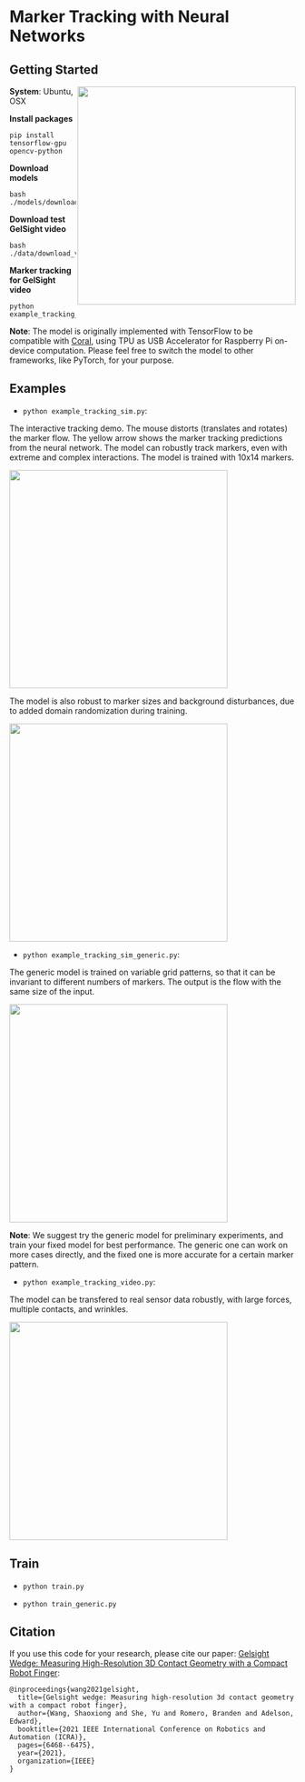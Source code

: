 # Marker Tracking with Neural Networks

## Getting Started

<img src="https://github.com/wx405557858/neural_tracking/blob/media/imgs/output_example.gif" align="right" width=384>

**System**: Ubuntu, OSX

**Install packages**

```
pip install tensorflow-gpu opencv-python
```

**Download models**

```
bash ./models/download_model.sh
```

**Download test GelSight video**

```
bash ./data/download_video.sh
```

**Marker tracking for GelSight video**

```
python example_tracking_video.py
```

**Note**: The model is originally implemented with TensorFlow to be compatible with [Coral](https://coral.ai/products/accelerator), using TPU as USB Accelerator for Raspberry Pi on-device computation. Please feel free to switch the model to other frameworks, like PyTorch, for your purpose.



## Examples
 
* `python example_tracking_sim.py`:

The interactive tracking demo. The mouse distorts (translates and rotates) the marker flow. The yellow arrow shows the marker tracking predictions from the neural network. The model can robustly track markers, even with extreme and complex interactions. The model is trained with 10x14 markers.

<img src="https://github.com/wx405557858/neural_tracking/blob/media/imgs/output_sim_example.gif" width=384>

The model is also robust to marker sizes and background disturbances, due to added domain randomization during training.

<img src="https://github.com/wx405557858/neural_tracking/blob/media/imgs/output_sim_example_disturb.gif" width=384>

* `python example_tracking_sim_generic.py`:

The generic model is trained on variable grid patterns, so that it can be invariant to different numbers of markers. The output is the flow with the same size of the input. 

<img src="https://github.com/wx405557858/neural_tracking/blob/media/imgs/output_sim_generic_example_disturb.gif" width=384>


**Note**: We suggest try the generic model for preliminary experiments, and train your fixed model for best performance. The generic one can work on more cases directly, and the fixed one is more accurate for a certain marker pattern.

* `python example_tracking_video.py`:

The model can be transfered to real sensor data robustly, with large forces, multiple contacts, and wrinkles.

<img src="https://github.com/wx405557858/neural_tracking/blob/media/imgs/output_example.gif" width=384>

## Train

* `python train.py`

* `python train_generic.py`



## Citation
If you use this code for your research, please cite our paper: [Gelsight Wedge: Measuring High-Resolution 3D Contact Geometry with a Compact Robot Finger](https://arxiv.org/pdf/2106.08851.pdf):

```
@inproceedings{wang2021gelsight,
  title={Gelsight wedge: Measuring high-resolution 3d contact geometry with a compact robot finger},
  author={Wang, Shaoxiong and She, Yu and Romero, Branden and Adelson, Edward},
  booktitle={2021 IEEE International Conference on Robotics and Automation (ICRA)},
  pages={6468--6475},
  year={2021},
  organization={IEEE}
}
```